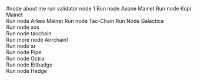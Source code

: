 #node about me
run validator node 1 
Run node Axone Mainet
Run node Kopi Mainet  
Run node Arkeo Mainet 
Run node Tac-Chain
Run Node Galactica  
Run node xos       
Run node tacchain      
Run more node Airrchain1     
Run node ar  
Run node Pipe   
Run node Octra    
Run node Bitbadge  
Run node Hedge  
    
 
